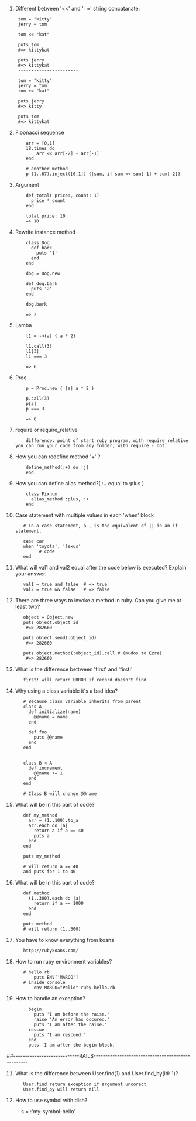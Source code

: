 1. Different between '<<' and '+=' string concatanate:
           
        tom = "kitty"
        jerry = tom

        tom << "kat"

        puts tom 
        #=> kittykat

        puts jerry   
        #=> kittykat
        -----------------------
        
        tom = "kitty"
        jerry = tom
        tom += "kat"

        puts jerry   
        #=> kitty

        puts tom   
        #=> kittykat
2. Fibonacci sequence 

           arr = [0,1]
           18.times do
               arr << arr[-2] + arr[-1]
           end 
           
           # another method
           p (1..67).inject([0,1]) {|sum, i| sum << sum[-1] + sum[-2]}
           
3. Argument
           
           def total( price:, count: 1)
             price * count 
           end
           
           total price: 10
           => 10
4. Rewrite instance method

           class Dog
             def bark 
               puts '1'
             end
           end 
           
           dog = Dog.new 
           
           def dog.bark 
             puts '2'
           end
           
           dog.bark 
           
           => 2
5. Lamba
           
           l1 = ->(a) { a * 2}
           
           l1.call(3)
           l1[3]
           l1 === 3
           
           => 6
           
6. Proc

           p = Proc.new { |a| a * 2 }
           
           p.call(3)
           p[3]
           p === 3
           
           => 6

7. require or require_relative

           difference: point of start ruby program, with require_relative you can run your code from any folder, with require - not 
8. How you can redefine method '+' ?
           
           define_method(:+) do |j|
           end
9. How you can define alias method?( :+ equal to :plus )

           class Fixnum 
             alias_method :plus, :+
           end
10. Case statement with multiple values in each 'when' block
           
           # In a case statement, a , is the equivalent of || in an if statement.
           
           case car
           when 'toyota', 'lexus'
                 # code
           end
11. What will val1 and val2 equal after the code below is executed? Explain your answer.

           val1 = true and false  # => true
           val2 = true && false   # => false
12. There are three ways to invoke a method in ruby. Can you give me at least two?
           
           object = Object.new
           puts object.object_id
            #=> 282660

           puts object.send(:object_id)
            #=> 282660

           puts object.method(:object_id).call # (Kudos to Ezra)
            #=> 282660

13. What is the difference bettween 'first' and 'first!'
           
           first! will return ERROR if record doesn't find
 
14. Why using a class variable it's a bad idea?
           
           # Because class variable inherits from parent 
           class A
             def initialize(name)
               @@name = name
             end

             def foo
               puts @@name
             end
           end


           class B < A
             def increment
               @@name += 1
             end
           end 
           
           # Class B will change @@name 
15. What will be in this part of code?
           
           def my_method
             arr = (1..100).to_a
             arr.each do |a| 
               return a if a == 40
               puts a
             end
           end

           puts my_method
           
           # will return a == 40
           and puts for 1 to 40 
16. What will be in this part of code?
           
           def method
             (1..300).each do |a|
               return if a == 1000
             end
           end

           puts method
           # will return (1..300)
17. You have to know everything from koans
           
           http://rubykoans.com/
18. How to run ruby environment variables?
           
           # hello.rb
               puts ENV['MARCO']
           # inside console
               env MARCO="Pollo" ruby hello.rb
19. How to handle an exception?

             begin  
               puts 'I am before the raise.'  
               raise 'An error has occured.'  
               puts 'I am after the raise.'  
             rescue  
               puts 'I am rescued.'  
             end  
             puts 'I am after the begin block.'  
##----------------------------RAILS--------------------------------------------------

11. What is the difference between User.find(1) and User.find_by(id: 1)?
           
           User.find return exception if argument uncorect
           User.find_by will return nill
12. How to use symbol with dish?
           
           s = :'my-symbol-hello'
